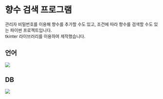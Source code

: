 # 향수 검색 프로그램

관리자 비밀번호를 이용해 향수를 추가할 수도 있고, 조건에 따라 향수를 검색할 수도 있는 파이썬 프로젝트입니다.  
tkinter 라이브러리를 이용하여 제작했습니다.


## 언어
<img src="https://img.shields.io/badge/Python-3776AB?style=for-the-badge&logo=Python&logoColor=white"/>

## DB
<img src="https://img.shields.io/badge/SQLite-003B57?style=for-the-badge&logo=SQLite&logoColor=white"/>
